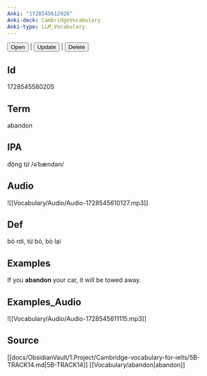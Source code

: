 ```yaml
---
Anki: "1728545612928"
Anki-deck: CambridgeVocabulary
Anki-type: LLM_Vocabulary
---
```

<button class="anki-btn-open">Open</button> | <button class="anki-btn-update">Update</button> | <button class="anki-btn-delete">Delete</button>

## Id
1728545580205
## Term
abandon
## IPA
động từ /əˈbændən/
## Audio
 ![[Vocabulary/Audio/Audio-1728545610127.mp3]]
## Def
 bỏ rơi, từ bỏ, bỏ lại

## Examples
If you **abandon** your car, it will be towed away. 

## Examples_Audio
![[Vocabulary/Audio/Audio-1728545611115.mp3]]
## Source
 [[docs/ObsidianVault/1.Project/Cambridge-vocabulary-for-ielts/5B-TRACK14.md|5B-TRACK14]] [[Vocabulary/abandon|abandon]]